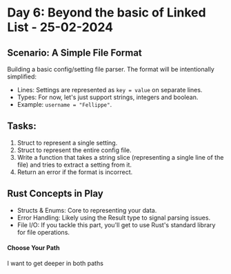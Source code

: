 # Day 6: Beyond the basic of Linked List - 25-02-2024

## Scenario: A Simple File Format
Building a basic config/setting file parser. The format will be intentionally simplified:
- Lines: Settings are represented as ``key = value`` on separate lines.
- Types: For now, let's just support strings, integers and boolean.
- Example: ```username = "Fellippe"```.

## Tasks:
1. Struct to represent a single setting.
2. Struct to represent the entire config file.
3. Write a function that takes a string slice (representing a single line of the file) and tries to extract a setting from it.
4. Return an error if the format is incorrect.

## Rust Concepts in Play
- Structs & Enums: Core to representing your data.
- Error Handling: Likely using the Result type to signal parsing issues.
- File I/O: If you tackle this part, you'll get to use Rust's standard library for file operations.

#### Choose Your Path
I want to get deeper in both paths
